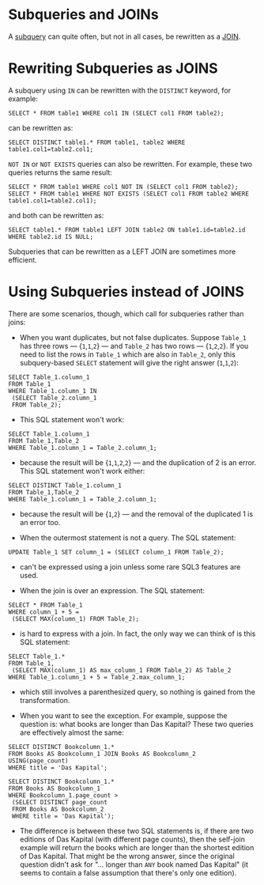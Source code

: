 # Subqueries and JOINs

A [subquery](subqueries-and-all.md) can quite often, but not in all cases, be rewritten as a [JOIN](../joins/join-syntax.md).

#

# Rewriting Subqueries as JOINS

A subquery using `IN` can be rewritten with the `DISTINCT` keyword, for example:

```
SELECT * FROM table1 WHERE col1 IN (SELECT col1 FROM table2);
```

can be rewritten as:

```
SELECT DISTINCT table1.* FROM table1, table2 WHERE table1.col1=table2.col1;
```

`NOT IN` or `NOT EXISTS` queries can also be rewritten. For example, these two queries returns the same result:

```
SELECT * FROM table1 WHERE col1 NOT IN (SELECT col1 FROM table2);
SELECT * FROM table1 WHERE NOT EXISTS (SELECT col1 FROM table2 WHERE table1.col1=table2.col1);
```

and both can be rewritten as:

```
SELECT table1.* FROM table1 LEFT JOIN table2 ON table1.id=table2.id WHERE table2.id IS NULL;
```

Subqueries that can be rewritten as a LEFT JOIN are sometimes more efficient.

#

# Using Subqueries instead of JOINS

There are some scenarios, though, which call for subqueries rather than joins:

* When you want duplicates, but not false duplicates. Suppose `Table_1`
 has three rows — {`1`,`1`,`2`}
 — and `Table_2` has two rows
 — {`1`,`2`,`2`}. If you need to list the rows
 in `Table_1` which are also in `Table_2`, only this
 subquery-based `SELECT` statement will give the right answer
 (`1`,`1`,`2`):

```
SELECT Table_1.column_1 
FROM Table_1 
WHERE Table_1.column_1 IN 
 (SELECT Table_2.column_1 
 FROM Table_2);
```

* This SQL statement won't work:

```
SELECT Table_1.column_1 
FROM Table_1,Table_2 
WHERE Table_1.column_1 = Table_2.column_1;
```

* because the result will be {`1`,`1`,`2`,`2`}
 — and the duplication of 2 is an error. This SQL
 statement won't work either:

```
SELECT DISTINCT Table_1.column_1 
FROM Table_1,Table_2 
WHERE Table_1.column_1 = Table_2.column_1;
```

* because the result will be {`1`,`2`} — and
 the removal of the duplicated 1 is an error too.

* When the outermost statement is not a query. The SQL statement:

```
UPDATE Table_1 SET column_1 = (SELECT column_1 FROM Table_2);
```

* can't be expressed using a join unless some rare SQL3 features are used.

* When the join is over an expression. The SQL statement:

```
SELECT * FROM Table_1 
WHERE column_1 + 5 =
 (SELECT MAX(column_1) FROM Table_2);
```

* is hard to express with a join. In fact, the only way we can think of is
 this SQL statement:

```
SELECT Table_1.*
FROM Table_1, 
 (SELECT MAX(column_1) AS max_column_1 FROM Table_2) AS Table_2
WHERE Table_1.column_1 + 5 = Table_2.max_column_1;
```

* which still involves a parenthesized query, so nothing is gained from the
 transformation.

* When you want to see the exception. For example, suppose the question is:
 what books are longer than Das Kapital? These two queries are effectively
 almost the same:

```
SELECT DISTINCT Bookcolumn_1.* 
FROM Books AS Bookcolumn_1 JOIN Books AS Bookcolumn_2 USING(page_count) 
WHERE title = 'Das Kapital';

SELECT DISTINCT Bookcolumn_1.* 
FROM Books AS Bookcolumn_1 
WHERE Bookcolumn_1.page_count > 
 (SELECT DISTINCT page_count 
 FROM Books AS Bookcolumn_2 
 WHERE title = 'Das Kapital');
```

* The difference is between these two SQL statements is, if there are two
 editions of Das Kapital (with different page counts), then the self-join
 example will return the books which are longer than the shortest edition
 of Das Kapital. That might be the wrong answer, since the original
 question didn't ask for "... longer than `ANY` book named Das Kapital"
 (it seems to contain a false assumption that there's only one edition).